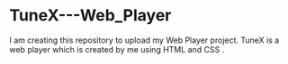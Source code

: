 # TuneX---Web_Player
I am creating this repository to upload my Web Player project. TuneX is a web player which is created by me using HTML and CSS . 

